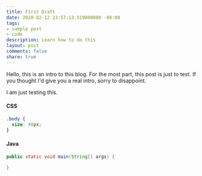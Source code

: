 ```yaml
---
title: First Draft
date: 2020-02-12 23:57:13.519000000 -08:00
tags:
- sample post
- code
description: Learn how to do this
layout: post
comments: false
share: true
---
```


Hello, this is an intro to this blog. For the most part, this post is just to test. If you thought I'd give you a real intro, sorry to disappoint. 

I am just testing this. 

#### CSS

```css
.body {
  size: 40px;
}
```

#### Java

```java
public static void main(String[] args) {
  
}
```
